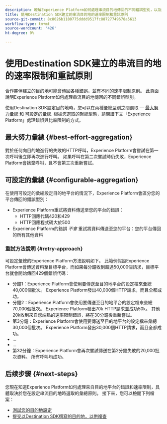 ```yaml
---
description: 瞭解Experience Platform如何處理串流目的地傳回的不同錯誤型別，以及如何重試將資料傳送至目的地平台。
title: 使用Destination SDK建立的串流目的地的速率限制和重試原則
source-git-commit: 8c8026b1180775dddd9517fc88727749678a5613
workflow-type: tm+mt
source-wordcount: '426'
ht-degree: 0%

---
```


# 使用Destination SDK建立的串流目的地的速率限制和重試原則

合作夥伴建立的目的地可能會傳回各種錯誤，並有不同的速率限制原則。 此頁面說明Experience Platform如何處理串流目的地傳回的不同錯誤型別。

使用Destination SDK設定目的地時，您可以在兩種彙總型別之間選取 —  [最大努力彙總](../functionality/destination-configuration/aggregation-policy.md#best-effort-aggregation) 和 [可設定的彙總](../functionality/destination-configuration/aggregation-policy.md#configurable-aggregation). 根據您選取的聚總型態，請閱讀下文「Experience Platform」處理錯誤與比率限制的方式。

## 最大努力彙總 {#best-effort-aggregation}

對於任何向目的地進行的失敗的HTTP呼叫，Experience Platform會嘗試在第一次呼叫後立即再次進行呼叫。 如果呼叫在第二次嘗試時仍失敗，Experience Platform會捨棄呼叫，且不會第三次重新嘗試。

## 可設定的彙總 {#configurable-aggregation}

在使用可設定的彙總設定目的地平台的情況下，Experience Platform會區分您的平台傳回的錯誤型別：

* Experience Platform重試將資料傳送至您的平台的錯誤：
   * HTTP回應代碼420和429
   * HTTP回應程式碼大於500
* Experience Platform的錯誤 *不會* 重試將資料傳送至您的平台：您的平台傳回的所有其他資料

### 重試方法說明 {#retry-approach}

可設定彙總的Experience Platform方法說明如下。 此範例假設Experience Platform會傳送資料至目標平台，而如果每分鐘收到超過50,000個請求，目標平台就會開始傳回429個錯誤代碼：

* 分鐘1：Experience Platform會使用要傳送至目的地平台的設定檔來彙總40,000個批次。 Experience Platform發出40,000個HTTP請求，而且全都成功。
* 分鐘2：Experience Platform會使用要傳送至目的地平台的設定檔來彙總70,000個批次。 Experience Platform發出70k HTTP請求並成功50k。 其他20k收到來自您端點的速率限制錯誤，將在30分鐘後重新嘗試。
* 第3分鐘：Experience Platform會使用要傳送至目的地平台的設定檔來彙總30,000個批次。 Experience Platform發出30,000個HTTP請求，而且全都成功。
* ...
* ...
* 第32分鐘：Experience Platform會再次嘗試傳送在第2分鐘失敗的20,000批次資料。 所有呼叫均成功。

## 后续步骤 {#next-steps}

您現在知道Experience Platform如何處理來自目的地平台的錯誤和速率限制，具體取決於您在設定串流目的地時選取的彙總原則。 接下來，您可以檢閱下列檔案：

* [測試您的目的地設定](../testing-api/streaming-destinations/streaming-destination-testing-overview.md)
* [提交以Destination SDK撰寫的目的地，以供複查](../guides/submit-destination.md)
